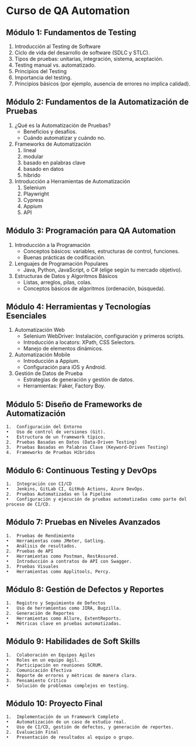 # Curso de QA Automation

## Módulo 1: Fundamentos de Testing
1.	Introducción al Testing de Software
2. Ciclo de vida del desarrollo de software (SDLC y STLC).
3. Tipos de pruebas: unitarias, integración, sistema, aceptación.
4.	Testing manual vs. automatizado.
5.	Principios del Testing
6.	Importancia del testing.
7.	Principios básicos (por ejemplo, ausencia de errores no implica calidad).
## Módulo 2: Fundamentos de la Automatización de Pruebas
1.	¿Qué es la Automatización de Pruebas?
	 -	Beneficios y desafíos.
	 -	Cuándo automatizar y cuándo no.
2.	Frameworks de Automatización
	 1.	lineal
     2. modular
     3. basado en palabras clave
     4. basado en datos
     5. híbrido
3.	Introducción a Herramientas de Automatización
	 1. Selenium
	 2. Playwright
	 3. Cypress
	 4. Appium
	 5. API
## Módulo 3: Programación para QA Automation
1.	Introducción a la Programación
     - Conceptos básicos: variables, estructuras de control, funciones.
	 - Buenas prácticas de codificación.
2.	Lenguajes de Programación Populares
     - Java, Python, JavaScript, o C# (elige según tu mercado objetivo).
3.	Estructuras de Datos y Algoritmos Básicos
	 - Listas, arreglos, pilas, colas.
	 - Conceptos básicos de algoritmos (ordenación, búsqueda).
## Módulo 4: Herramientas y Tecnologías Esenciales
1.	Automatización Web
	 -	Selenium WebDriver: Instalación, configuración y primeros scripts.
	 -	Introducción a locators: XPath, CSS Selectors.
	 -	Manejo de elementos dinámicos.
2.	Automatización Mobile
	-	Introducción a Appium.
	-	Configuración para iOS y Android.
3.	Gestión de Datos de Prueba
	-	Estrategias de generación y gestión de datos.
	-	Herramientas: Faker, Factory Boy.
## Módulo 5: Diseño de Frameworks de Automatización
	1.	Configuración del Entorno
	•	Uso de control de versiones (Git).
	•	Estructura de un framework típico.
	2.	Pruebas Basadas en Datos (Data-Driven Testing)
	3.	Pruebas Basadas en Palabras Clave (Keyword-Driven Testing)
	4.	Frameworks de Pruebas Híbridos
## Módulo 6: Continuous Testing y DevOps
	1.	Integración con CI/CD
	•	Jenkins, GitLab CI, GitHub Actions, Azure DevOps.
	2.	Pruebas Automatizadas en la Pipeline
	•	Configuración y ejecución de pruebas automatizadas como parte del proceso de CI/CD.
## Módulo 7: Pruebas en Niveles Avanzados
	1.	Pruebas de Rendimiento
	•	Herramientas como JMeter, Gatling.
	•	Análisis de resultados.
	2.	Pruebas de API
	•	Herramientas como Postman, RestAssured.
	•	Introducción a contratos de API con Swagger.
	3.	Pruebas Visuales
	•	Herramientas como Applitools, Percy.
## Módulo 8: Gestión de Defectos y Reportes
	1.	Registro y Seguimiento de Defectos
	•	Uso de herramientas como JIRA, Bugzilla.
	2.	Generación de Reportes
	•	Herramientas como Allure, ExtentReports.
	•	Métricas clave en pruebas automatizadas.
## Módulo 9: Habilidades de Soft Skills
	1.	Colaboración en Equipos Ágiles
	•	Roles en un equipo ágil.
	•	Participación en reuniones SCRUM.
	2.	Comunicación Efectiva
	•	Reporte de errores y métricas de manera clara.
	3.	Pensamiento Crítico
	•	Solución de problemas complejos en testing.
## Módulo 10: Proyecto Final
	1.	Implementación de un Framework Completo
	•	Automatización de un caso de estudio real.
	•	Uso de CI/CD, gestión de defectos, y generación de reportes.
	2.	Evaluación Final
	•	Presentación de resultados al equipo o grupo.